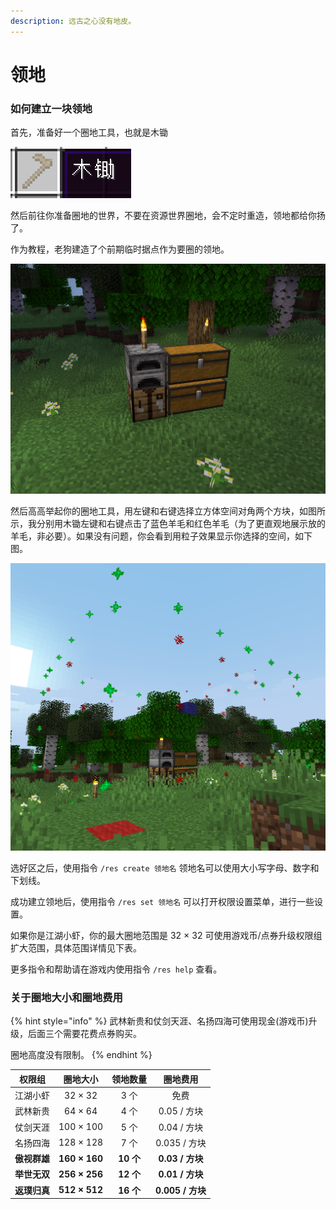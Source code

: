 ```yaml
---
description: 远古之心没有地皮。
---
```


# 领地

### 如何建立一块领地

首先，准备好一个圈地工具，也就是木锄

![圈地工具](../.gitbook/assets/圈地工具)

然后前往你准备圈地的世界，不要在资源世界圈地，会不定时重造，领地都给你扬了。

作为教程，老狗建造了个前期临时据点作为要圈的领地。

![标准开荒据点](../.gitbook/assets/前期据点)

然后高高举起你的圈地工具，用左键和右键选择立方体空间对角两个方块，如图所示，我分别用木锄左键和右键点击了蓝色羊毛和红色羊毛（为了更直观地展示放的羊毛，非必要）。如果没有问题，你会看到用粒子效果显示你选择的空间，如下图。

![选区](<../.gitbook/assets/截图 2022-04-25 13-26-01.png>)

选好区之后，使用指令 `/res create 领地名` 领地名可以使用大小写字母、数字和下划线。

成功建立领地后，使用指令 `/res set 领地名` 可以打开权限设置菜单，进行一些设置。

如果你是江湖小虾，你的最大圈地范围是 32 × 32 可使用游戏币/点券升级权限组扩大范围，具体范围详情见下表。

更多指令和帮助请在游戏内使用指令 `/res help` 查看。

### 关于圈地大小和圈地费用

{% hint style="info" %}
武林新贵和仗剑天涯、名扬四海可使用现金(游戏币)升级，后面三个需要花费点券购买。

圈地高度没有限制。
{% endhint %}

|   权限组    |     圈地大小      |   领地数量   |      圈地费用      |
|:--------:|:-------------:|:--------:|:--------------:|
|   江湖小虾   |    32 × 32    |   3 个    |       免费       |
|   武林新贵   |    64 × 64    |   4 个    |   0.05 / 方块    |
|   仗剑天涯   |   100 × 100   |   5 个    |   0.04 / 方块    |
|   名扬四海   |   128 × 128   |   7 个    |   0.035 / 方块   |
| **傲视群雄** | **160 × 160** | **10 个** | **0.03 / 方块**  |
| **举世无双** | **256 × 256** | **12 个** | **0.01 / 方块**  |
| **返璞归真** | **512 × 512** | **16 个** | **0.005 / 方块** |
